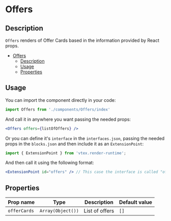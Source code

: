 # Offers

## Description

`Offers` renders of Offer Cards based in the information provided by React props.

- [Offers](#offers)
  - [Description](#description)
  - [Usage](#usage)
  - [Properties](#properties)

## Usage

You can import the component directly in your code:

```js
import Offers from './components/Offers/index'
```

And call it in anywhere you want passing the needed props:

```jsx
<Offers offers={listOfOffers} />
```

Or you can define it's `interface` in the `interfaces.json`, passing the needed props in the `blocks.json`  and then include it as an `ExtensionPoint`:
```js
import { ExtensionPoint } from 'vtex.render-runtime';
```

And then call it using the following format:

```jsx
<ExtensionPoint id="offers" /> // This case the interface is called "offers"
```

## Properties

| Prop name    | Type              | Description    | Default value |
| ------------ | ----------------- | -------------- | ------------- |
| `offerCards` | `Array(Object())` | List of offers | `[]`          |

